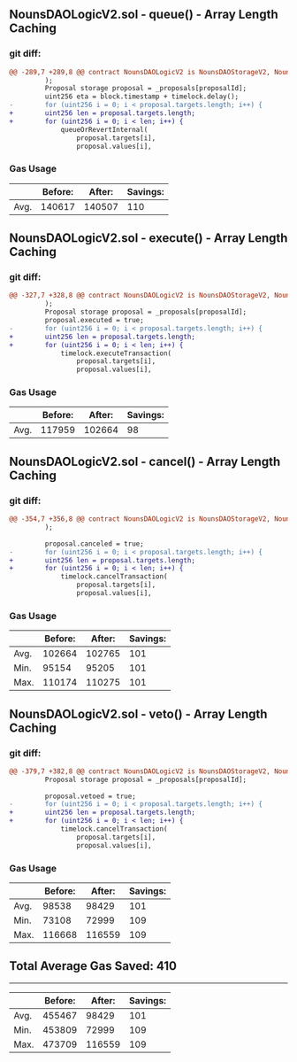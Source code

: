 ## NounsDAOLogicV2.sol - queue() - Array Length Caching
### git diff:
``` diff 
@@ -289,7 +289,8 @@ contract NounsDAOLogicV2 is NounsDAOStorageV2, NounsDAOEventsV2 {
         );
         Proposal storage proposal = _proposals[proposalId];
         uint256 eta = block.timestamp + timelock.delay();
-        for (uint256 i = 0; i < proposal.targets.length; i++) {
+        uint256 len = proposal.targets.length;
+        for (uint256 i = 0; i < len; i++) {
             queueOrRevertInternal(
                 proposal.targets[i],
                 proposal.values[i],
```

### Gas Usage
 |          | Before: | After: | Savings: |
 |---------|---------|--------|----------|
 | Avg.   | 140617  | 140507 | 110      |

## NounsDAOLogicV2.sol - execute() - Array Length Caching
### git diff:
``` diff 
@@ -327,7 +328,8 @@ contract NounsDAOLogicV2 is NounsDAOStorageV2, NounsDAOEventsV2 {
         );
         Proposal storage proposal = _proposals[proposalId];
         proposal.executed = true;
-        for (uint256 i = 0; i < proposal.targets.length; i++) {
+        uint256 len = proposal.targets.length;
+        for (uint256 i = 0; i < len; i++) {
             timelock.executeTransaction(
                 proposal.targets[i],
                 proposal.values[i],
```


### Gas Usage
|         |  Before: | After: | Savings: |
|---------|---------|--------|----------|
| Avg.   |   117959 | 102664 | 98      |

## NounsDAOLogicV2.sol - cancel() - Array Length Caching
### git diff:
``` diff 
@@ -354,7 +356,8 @@ contract NounsDAOLogicV2 is NounsDAOStorageV2, NounsDAOEventsV2 {
         );
 
         proposal.canceled = true;
-        for (uint256 i = 0; i < proposal.targets.length; i++) {
+        uint256 len = proposal.targets.length;
+        for (uint256 i = 0; i < len; i++) {
             timelock.cancelTransaction(
                 proposal.targets[i],
                 proposal.values[i],
```


### Gas Usage
|         |  Before: | After: | Savings: |
|---------|---------|--------|----------|
| Avg.   |   102664 | 102765 | 101      |
| Min.   |   95154 |  95205| 101      |
| Max.   |   110174 | 110275 | 101      |

## NounsDAOLogicV2.sol - veto() - Array Length Caching
### git diff:
``` diff
@@ -379,7 +382,8 @@ contract NounsDAOLogicV2 is NounsDAOStorageV2, NounsDAOEventsV2 {
         Proposal storage proposal = _proposals[proposalId];
 
         proposal.vetoed = true;
-        for (uint256 i = 0; i < proposal.targets.length; i++) {
+        uint256 len = proposal.targets.length;
+        for (uint256 i = 0; i < len; i++) {
             timelock.cancelTransaction(
                 proposal.targets[i],
                 proposal.values[i],
```
### Gas Usage
|         |  Before: | After: | Savings: |
|---------|---------|--------|----------|
| Avg.   |   98538 | 98429 | 101      |
| Min.   |   73108 | 72999 | 109      |
| Max.   |   116668 | 116559 | 109      |



## Total Average Gas Saved: 410


----------------------------------------

|         |  Before: | After: | Savings: |
|---------|---------|--------|----------|
| Avg.   |   455467 | 98429 | 101      |
| Min.   |   453809 | 72999 | 109      |
| Max.   |   473709 | 116559 | 109      |
              